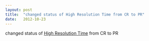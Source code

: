 ```yaml
---
layout: post
title:  "changed status of High Resolution Time from CR to PR"
date:   2012-10-23
---
```


changed status of [High Resolution Time](http://www.w3.org/TR/hr-time/) from CR to PR


